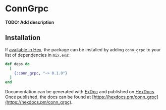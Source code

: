# ConnGrpc

**TODO: Add description**

## Installation

If [available in Hex](https://hex.pm/docs/publish), the package can be installed
by adding `conn_grpc` to your list of dependencies in `mix.exs`:

```elixir
def deps do
  [
    {:conn_grpc, "~> 0.1.0"}
  ]
end
```

Documentation can be generated with [ExDoc](https://github.com/elixir-lang/ex_doc)
and published on [HexDocs](https://hexdocs.pm). Once published, the docs can
be found at [https://hexdocs.pm/conn_grpc](https://hexdocs.pm/conn_grpc).

